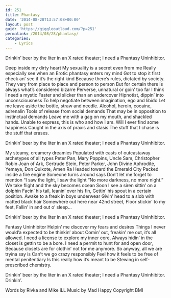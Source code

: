 ```yaml
---
id: 251
title: Phantasy
date: '2014-08-28T13:57:08+00:00'
layout: post
guid: 'https://giggleoutloud.com/?p=251'
permalink: /2014/08/28/phantasy/
categories:
    - Lyrics
---
```


Drinkin’ beer by the liter in an X rated theater;
I need a Phantasy Uninhibitor.

Deep inside my dirty heart
My sexuality is a secret even from me
Really especially see when an
Erotic phantasy enters my mind
Got to stop it first check an’ see if it’s the right kind
Because there’s rules, dictated by society.
They vary from place to place and person to person
But for certain there is always what’s considered bizarre
Perverse, unnatural or goin’ too far
I think I need a mystic
Faster and slicker than an undercover
Hipnotist, dippin’ into unconsciousness
To help negotiate between imagination, ego and libido
Let me leave aside the bottle, straw and needle.
Alcohol, heroin, cocaine, adrenalin
Tools of release from social demands
That may be in opposition to instinctual demands
Leave me with a gag on my mouth, and shackled hands.
Unable to express, this is who and how I am.
Will I ever find some happiness
Caught in the axis of praxis and stasis
The stuff that I chase is the stuff that erases.

Drinkin’ beer by the liter in an X rated theater;
I need a Phantasy Uninhibitor.

My steamy, creamery dreamies
Populated with casts of outcastaway archetypes of all types
Peter Pan, Mary Poppins, Uncle Sam, Christopher Robin
Joan of Ark, Gertrude Stein, Peter Parker, John Divine
Aphrodite, Yemaya, Don Quixote, Amen Ra
Headed toward the Emerald City
Packed inside a fire engine
Someone turns around says
Don’t let me forget to mention
“I saw the light, I saw the light
“No more darkness, no more night.”
We take flight and the sky becomes ocean
Soon I see a siren sittin’ on a dolphin
Facin’ his tail, leanin’ over his fin,
Gettin’ his spout in a certain position.
Awake to a freak in boys underwear
Givin’ head to a slob with matted black hair
Somewhere out here near 42nd street,
Floor stickin’ to my feet,
Fallin’ in and out o’ sleep…

Drinkin’ beer by the liter in an X rated theater;
I need a Phantasy Uninhibitor.

Fantasy Uninhibitor
Helpin’ me discover my fears and desires
Things I never would’a expected to be thinkin’ about
Comin’ out, freakin’ me out, it’s all allowed.
I need a license to explore my inner core,
Always hidin’ in the closet is gettin to be a bore.
I need a permit to hunt for and open door,
Because closets are for clothin’ not for me anymore.
So anyway, all we are tryina say is
Can’t we go crazy responsibly
Feel how it feels to be free of mental penitentiary
Is this really how it’s meant to be
Stewing in self-prescribed chemistry.

Drinkin’ beer by the liter in an X rated theater;
I need a Phantasy Uninhibitor.
Drinkin’.

Words by Rivka and Mike iLL
Music by Mad Happy
Copyright BMI
